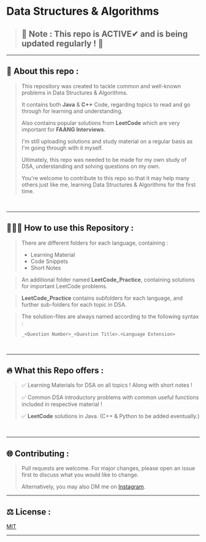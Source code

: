 # Data Structures & Algorithms

> ## 📓 Note : This repo is ACTIVE✔ and is being updated regularly ! 🎊

___

## 🤔 About this repo :
> This repository was created to tackle common and well-known problems in 
Data Structures & Algorithms.
>
> It contains both **Java** & **C++** Code, regarding topics to read and go through for learning and understanding.
>
> Also contains popular solutions from **LeetCode** which are very important for **FAANG Interviews**.
>
> I'm still uploading solutions and study material on a regular basis as I'm going through with it myself.
>
> Ultimately, this repo was needed to be made for my own study of DSA, understanding and solving questions on my own.
>
> You're welcome to contribute to this repo so that it may help many others just like me, learning Data Structures & Algorithms for the first time.

&nbsp;
___

## 🤷🏻‍♂️ How to use this Repository :
> There are different folders for each language, containing :
> - Learning Material
> - Code Snippets
> - Short Notes

> An additional folder named **LeetCode_Practice**, containing solutions for important LeetCode problems.

> **LeetCode_Practice** contains subfolders for each language, and further sub-folders for each topic in DSA.

> The solution-files are always named according to the following syntax :
>
> ``_<Question Number>_<Question Title>.<Language Extension>``

&nbsp;
___

## 🔥 What this Repo offers :

> ✅ Learning Materials for DSA on all topics ! Along with short notes !
>
> ✅ Common DSA introductory problems with common useful functions included in respective material !
> 
> ✅ **LeetCode** solutions in Java. (C++ & Python to be added eventually.)

&nbsp;
___

## 🌐 Contributing :
> Pull requests are welcome. For major changes, please open an issue first to discuss what you would like to change.
>
> Alternatively, you may also DM me on [Instagram](https://www.instagram.com/alexjmercer24k/).

___
## ⚖ License :
[MIT](https://choosealicense.com/licenses/mit/)
___